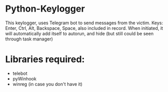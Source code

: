 # Python-Keylogger
This keylogger, uses Telegram bot to send messages from the victim. Keys: Enter, Ctrl, Alt, Backspace, Space, also included in record.
When initiated, it will automatically add itself to autorun, and hide (but still could be seen through task manager)
# Libraries required:
* telebot
* pyWinhook
* winreg (in case you don't have it)
